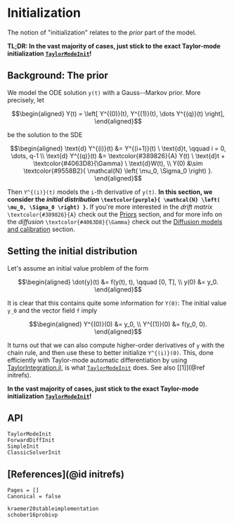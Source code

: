 # Initialization

The notion of "initialization" relates to the _prior_ part of the model.

**TL;DR: In the vast majority of cases, just stick to the exact Taylor-mode initialization [`TaylorModeInit`](@ref)!**

## Background: The prior

We model the ODE solution ``y(t)`` with a Gauss--Markov prior.
More precisely, let
```math
\begin{aligned}
Y(t) = \left[ Y^{(0)}(t), Y^{(1)}(t), \dots Y^{(q)}(t) \right],
\end{aligned}
```
be the solution to the SDE
```math
\begin{aligned}
\text{d} Y^{(i)}(t) &= Y^{(i+1)}(t) \ \text{d}t, \qquad i = 0, \dots, q-1 \\
\text{d} Y^{(q)}(t) &= \textcolor{#389826}{A} Y(t) \ \text{d}t + \textcolor{#4063D8}{\Gamma} \ \text{d}W(t), \\
Y(0) &\sim \textcolor{#9558B2}{ \mathcal{N} \left( \mu_0, \Sigma_0 \right) }.
\end{aligned}
```
Then ``Y^{(i)}(t)`` models the ``i``-th derivative of ``y(t)``.
**In this section, we consider the _initial distribution_ ``\textcolor{purple}{ \mathcal{N} \left( \mu_0, \Sigma_0 \right) }``.**
If you're more interested in the
_drift matrix_ ``\textcolor{#389826}{A}``
check out the [Priors](@ref) section,
and for more info on
the _diffusion_ ``\textcolor{#4063D8}{\Gamma}``
check out the
[Diffusion models and calibration](@ref) section.


## Setting the initial distribution

Let's assume an initial value problem of the form
```math
\begin{aligned}
\dot{y}(t) &= f(y(t), t), \qquad [0, T], \\
y(0) &= y_0.
\end{aligned}
```
It is clear that this contains quite some information for ``Y(0)``:
The initial value ``y_0`` and the vector field ``f`` imply
```math
\begin{aligned}
Y^{(0)}(0) &= y_0, \\
Y^{(1)}(0) &= f(y_0, 0).
\end{aligned}
```
It turns out that we can also compute higher-order derivatives of ``y`` with the chain rule,
and then use these to better initialize ``Y^{(i)}(0)``.
This, done efficiently with Taylor-mode automatic differentiation by using
[TaylorIntegration.jl](https://perezhz.github.io/TaylorIntegration.jl/latest/),
is what [`TaylorModeInit`](@ref) does.
See also [[1]](@ref initrefs).

**In the vast majority of cases, just stick to the exact Taylor-mode initialization [`TaylorModeInit`](@ref)!**


## API

```@docs
TaylorModeInit
ForwardDiffInit
SimpleInit
ClassicSolverInit
```


## [References](@id initrefs)

```@bibliography
Pages = []
Canonical = false

kraemer20stableimplementation
schober16probivp
```
